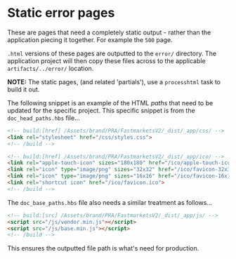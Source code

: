 # Static error pages

These are pages that need a completely static output - rather than the application piecing it together. For example the `500` page.

`.html` versions of these pages are outputted to the `error/` directory. The application project will then copy these files across to the applicable `artifacts/../error/` location.

**NOTE:** The static pages, (and related 'partials'), use a `processhtml` task to build it out.

The following snippet is an example of the HTML *paths* that need to be updated for the specific project. This specific snippet is from the `doc_head_paths.hbs` file...

```html
<!-- build:[href] /Assets/brand/PRA/FastmarketsV2/_dist/_app/css/ -->
<link rel="stylesheet" href="/css/styles.css">
<!-- /build -->

<!-- build:[href] /Assets/brand/PRA/FastmarketsV2/_dist/_app/ico/ -->
<link rel="apple-touch-icon" sizes="180x180" href="/ico/apple-touch-icon.png">
<link rel="icon" type="image/png" sizes="32x32" href="/ico/favicon-32x32.png">
<link rel="icon" type="image/png" sizes="16x16" href="/ico/favicon-16x16.png">
<link rel="shortcut icon" href="/ico/favicon.ico">
<!-- /build -->
```

The `doc_base_paths.hbs` file also needs a similar treatment as follows...

```html
<!-- build:[src] /Assets/brand/PRA/FastmarketsV2/_dist/_app/js/ -->
<script src="/js/vendor.min.js"></script>
<script src="/js/base.min.js"></script>
<!-- /build -->
```

This ensures the outputted file path is what's need for production.
